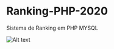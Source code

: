 # Ranking-PHP-2020
Sistema de Ranking em PHP MYSQL


![Alt text](logo.jpg?raw=true "Optional Title")

